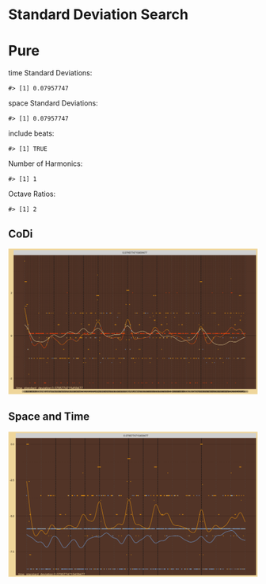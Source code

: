 Standard Deviation Search
================

# Pure

time Standard Deviations:

    #> [1] 0.07957747

space Standard Deviations:

    #> [1] 0.07957747

include beats:

    #> [1] TRUE

Number of Harmonics:

    #> [1] 1

Octave Ratios:

    #> [1] 2

## CoDi

![](../figures/standard_deviation_search/_CoDi-1.png)<!-- -->

## Space and Time

![](../figures/standard_deviation_search/_Spacetime-1.png)<!-- -->
